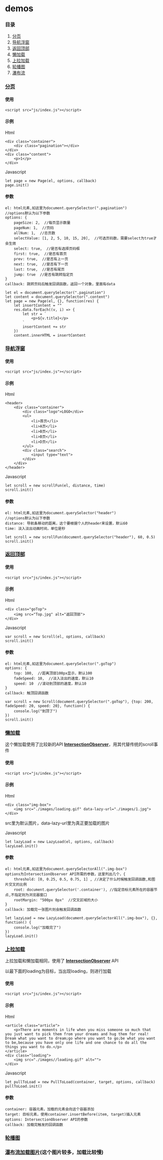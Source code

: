# demos

### 目录

1. <a href="#分页">分页</a>
2. <a href="#导航浮窗">导航浮窗</a>
3. <a href="#返回顶部">返回顶部</a>
4. <a href="#懒加载">懒加载</a>
5. <a href="#上拉加载">上拉加载</a>
6. <a href="#轮播图">轮播图</a>
7. <a href="#瀑布流">瀑布流</a>

### [分页](https://morpwin.github.io/demos/%E5%88%86%E9%A1%B5/)

#### 使用

    <script src="js/index.js"></script>
    
#### 示例

Html

    <div class="container">
        <div class="pagination"></div>
    </div>
    <div class="content">
        <p>1</p>
    </div>
    
Javascript
    
    let page = new Page(el, options, callback)
    page.init()

#### 参数

    el: html元素,如这里为document.querySelector(".pagination")
    //options默认为以下参数
    options: {
        pageSize: 2,  //每页显示数量
        pageNum: 1,  //页码
        allNum: 1,  //总页数
        selectValue: [1, 2, 5, 10, 15, 20],  //可选页码数，需要select为true才会生效
        select: true,  //是否有选择页码框
        first: true,  //是否有首页
        prev: true,  //是否有上一页
        next: true,  //是否有下一页
        last: true,  //是否有尾页
        jump: true  //是否有跳转指定页
    }
    callback: 跳转页码后触发回调函数，返回一个对象，里面有data

    let el = document.querySelector(".pagination")
    let content = document.querySelector(".content")
    let page = new Page(el, {}, function(res) {
        let insertContent = ""
        res.data.forEach((v, i) => {
            let str = `
                <p>${v.title}</p>
            `
            insertContent += str
        })
        content.innerHTML = insertContent

### [导航浮窗](https://morpwin.github.io/demos/%E5%AF%BC%E8%88%AA%E6%B5%AE%E7%AA%97/)

#### 使用

    <script src="js/index.js"></script>
    
#### 示例

Html

    <header>
        <div class="container">
            <div class="logo">LOGO</div>
            <ul>
                <li>首页</li>
                <li>A页</li>
                <li>B页</li>
                <li>B页</li>
                <li>D页</li>
            </ul>
            <div class="search">
                <input type="text">
            </div>
        </div>
    </header>
    
Javascript
    
    let scroll = new scrollFun(el, distance, time)
    scroll.init()

#### 参数

    el: html元素,如这里为document.querySelector("header")
    //options默认为以下参数
    distance: 导航条移动的距离，这个要根据个人的header来设置，默认60
    time: 淡入淡出动画时间，单位是秒

    let scroll = new scrollFun(document.querySelector("header"), 60, 0.5)
    scroll.init()
        
### [返回顶部](https://morpwin.github.io/demos/%E8%BF%94%E5%9B%9E%E9%A1%B6%E9%83%A8/)

#### 使用

    <script src="js/index.js"></script>
    
#### 示例

Html

    <div class="goTop">
        <img src="Top.jpg" alt="返回顶部">
    </div>
    
Javascript
    
    var scroll = new Scroll(el, options, callback)
    scroll.init()

#### 参数

    el: html元素,如这里为document.querySelector(".goTop")
    options: {
        top: 100,  //距离顶部100px显示，默认100
        fadeSpeed: 10,  //淡入淡出的速度，默认10
        speed: 10  //滚动到顶部的速度，默认10
    }
    callback: 触顶回调函数

    var scroll = new Scroll(document.querySelector(".goTop"), {top: 200, fadeSpeed: 20, speed: 20}, function() {
        console.log("到顶了")
    })
    scroll.init()
    
### [懒加载](https://morpwin.github.io/demos/%E6%87%92%E5%8A%A0%E8%BD%BD/)

这个懒加载使用了比较新的API **[IntersectionObserver](https://developer.mozilla.org/zh-CN/docs/Web/API/IntersectionObserver)**，用其代替传统的scroll事件


#### 使用

    <script src="js/index.js"></script>
    
#### 示例

Html

    <div class="img-box">
        <img src="./images/loading.gif" data-lazy-url="./images/1.jpg">
    </div>
    
src里为默认图片，data-lazy-url里为真正要加载的图片
    
Javascript

    let lazyLoad = new LazyLoad(el, options, callback)
    lazyLoad.init()
    
#### 参数

    el: html元素,如这里为document.querySelectorAll(".img-box")
    options为IntersectionObserver API所需的参数，这里列出几个，{
        threshold: [0, 0.25, 0.5, 0.75, 1] , //决定了什么时候触发回调函数,和图片交叉的比例
        root: document.querySelector('.container'), //指定目标元素所在的容器节点,不指定则为浏览器窗口
        rootMargin: "500px 0px"  //交叉区域的大小
    }
    callback: 加载完一张图片则会触发回调函数

    let lazyLoad = new LazyLoad(document.querySelectorAll(".img-box"), {}, function() {
        console.log("加载完了")
    })
    lazyLoad.init()
    
### [上拉加载](https://morpwin.github.io/demos/%E4%B8%8A%E6%8B%89%E5%8A%A0%E8%BD%BD/)

上拉加载和懒加载相同，使用了
**[IntersectionObserver](https://developer.mozilla.org/zh-CN/docs/Web/API/IntersectionObserver)** API

以最下面的loading为目标，当出现loading，则进行加载

#### 使用

    <script src="js/index.js"></script>

#### 示例

Html

    <article class="article">
        <p>There are moments in life when you miss someone so much that you just want to pick them from your dreams and hug them for real! Dream what you want to dream;go where you want to go;be what you want to be,because you have only one life and one chance to do all the things you want to do.</p>
    </article>
    <div class="loading">
        <img src="./images//loading.gif" alt="">
    </div>
    
Javascript

    let pullToLoad = new PullToLoad(container, target, options, callback) 
    pullToLoad.init()
    
#### 参数

    container: 容器元素，加载的元素会向这个容器添加
    target: 目标元素，使用container.insertBefore(item, target)插入元素
    options: IntersectionObserver API的参数
    callback: 加载完触发的回调函数
    
        
### [轮播图](https://morpwin.github.io/demos/%E8%BD%AE%E6%92%AD%E5%9B%BE/)

### <a id="瀑布流">[瀑布流加载图片](https://morpwin.github.io/demos/%E7%80%91%E5%B8%83%E6%B5%81%E5%8A%A0%E8%BD%BD%E5%9B%BE%E7%89%87/)(这个图片较多，加载比较慢)</a>